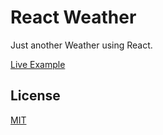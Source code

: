 # React Weather
Just another Weather using React.

<a href="http://sheltered-oasis-78181.herokuapp.com/" target="_blank">Live Example</a>

## License

[MIT](LICENSE)
